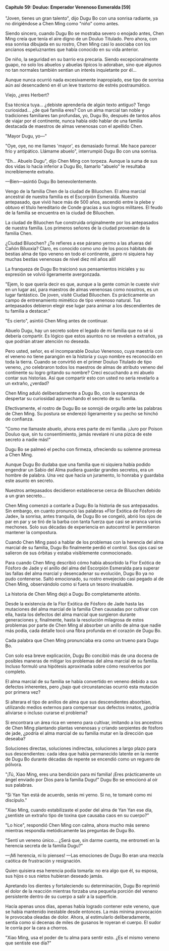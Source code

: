 
#### Capítulo 59: Douluo: Emperador Venenoso Esmeralda [59]

"Joven, tienes un gran talento", dijo Dugu Bo con una sonrisa radiante, ya no dirigiéndose a Chen Ming como "niño" como antes.

Siendo sincero, cuando Dugu Bo se mostraba severo o enojado antes, Chen Ming creía que tenía el aire digno de un Douluo Titulado. Pero ahora, con esa sonrisa dibujada en su rostro, Chen Ming casi lo asociaba con los ancianos espeluznantes que había conocido en su vida anterior.

De niño, la seguridad en su barrio era precaria. Siendo excepcionalmente guapo, no solo los abuelos y abuelas típicos lo adoraban, sino que algunos no tan normales también sentían un interés inquietante por él...

Aunque nunca ocurrió nada excesivamente inapropiado, ese tipo de sonrisa aún así desencadenó en él un leve trastorno de estrés postraumático.

Viejo, ¿eres Herbert?

Esa técnica tuya... ¿debiste aprenderla de algún texto antiguo? Tengo curiosidad... ¿de qué familia eres? Con un alma marcial tan noble y tradiciones familiares tan profundas, yo, Dugu Bo, después de tantos años de viajar por el continente, nunca había oído hablar de una familia destacada de maestros de almas venenosas con el apellido Chen.

"Mayor Dugu, yo—"

"Oye, oye, no me llames 'mayor', es demasiado formal. Me hace parecer frío y antipático. Llámame abuelo", interrumpió Dugu Bo con una sonrisa.

"Eh... Abuelo Dugu", dijo Chen Ming con torpeza. Aunque la suma de sus dos vidas lo hacía inferior a Dugu Bo, llamarlo "abuelo" le resultaba increíblemente extraño.

—Bien—asintió Dugu Bo benevolentemente.

Vengo de la familia Chen de la ciudad de Biluochen. El alma marcial ancestral de nuestra familia es el Escorpión Esmeralda. Nuestro antepasado, que vivió hace más de 500 años, ascendió entre la plebe y obtuvo el título hereditario de Conde gracias a sus logros militares. El feudo de la familia se encuentra en la ciudad de Biluochen.

La ciudad de Biluochen fue construida originalmente por los antepasados de nuestra familia. Los primeros señores de la ciudad provenían de la familia Chen.

¿Ciudad Biluochen? ¿Te refieres a ese páramo yermo a las afueras del Cañón Biluoxia? Claro, es conocido como uno de los pocos hábitats de bestias alma de tipo veneno en todo el continente, ¡pero ni siquiera hay muchas bestias venenosas de nivel diez mil años allí!

La franqueza de Dugu Bo traicionó sus pensamientos iniciales y su expresión se volvió ligeramente avergonzada.

"Ejem, lo que quería decir es que, aunque a la gente común le cueste vivir en un lugar así, para maestros de almas venenosas como nosotros, es un lugar fantástico. De joven, visité Ciudad Biluochen. Es prácticamente un campo de entrenamiento mimético de tipo venenoso natural. Tus antepasados debieron elegir ese lugar para animar a los descendientes de tu familia a destacar."

"Es cierto", asintió Chen Ming antes de continuar.

Abuelo Dugu, hay un secreto sobre el legado de mi familia que no sé si debería compartir. Es lógico que estos asuntos no se revelen a extraños, ya que podrían atraer atención no deseada.

Pero usted, señor, es el incomparable Douluo Venenoso, cuya maestría con el veneno no tiene parangón en la historia y cuyo nombre es reconocido en toda la tierra. Cuando se convirtió en el primer Douluo Titulado de tipo veneno, ¿no celebraron todos los maestros de almas de atributo veneno del continente su logro gritando su nombre? Crecí escuchando a mi abuelo contar sus historias. Así que compartir esto con usted no sería revelarlo a un extraño, ¿verdad?

Chen Ming aduló deliberadamente a Dugu Bo, con la esperanza de despertar su curiosidad aprovechando el secreto de su familia.

Efectivamente, el rostro de Dugu Bo se sonrojó de orgullo ante las palabras de Chen Ming. Su postura se enderezó ligeramente y su pecho se hinchó de confianza.

"Como me llamaste abuelo, ahora eres parte de mi familia. ¡Juro por Poison Douluo que, sin tu consentimiento, jamás revelaré ni una pizca de este secreto a nadie más!"

Dugu Bo se palmeó el pecho con firmeza, ofreciendo su solemne promesa a Chen Ming.

Aunque Dugu Bo dudaba que una familia que ni siquiera había podido engendrar un Sabio del Alma pudiera guardar grandes secretos, era un hombre de palabra. Una vez que hacía un juramento, lo honraba y guardaba este asunto en secreto.

Nuestros antepasados decidieron establecerse cerca de Biluochen debido a un gran secreto...

Chen Ming comenzó a contarle a Dugu Bo la historia de sus antepasados. Sin embargo, en cuanto pronunció las palabras «Flor Exótica de Fósforo de Jade», la sonrisa, antes tranquila, de Dugu Bo se congeló, abrió los ojos de par en par y se tiró de la barba con tanta fuerza que casi se arranca varios mechones. Solo sus décadas de experiencia en autocontrol le permitieron mantener la compostura.

Cuando Chen Ming pasó a hablar de los problemas con la herencia del alma marcial de su familia, Dugu Bo finalmente perdió el control. Sus ojos casi se salieron de sus órbitas y estaba visiblemente conmocionado.

Para cuando Chen Ming describió cómo había absorbido la Flor Exótica de Fósforo de Jade y el anillo del alma del Escorpión Esmeralda para superar las fallas del alma marcial y desencadenar su evolución, Dugu Bo ya no pudo contenerse. Saltó emocionado, su rostro envejecido casi pegado al de Chen Ming, observándolo como si fuera un tesoro invaluable.

La historia de Chen Ming dejó a Dugu Bo completamente atónito.

Desde la existencia de la Flor Exótica de Fósforo de Jade hasta las mutaciones del alma marcial de la familia Chen causadas por cultivar con ella, hasta los defectos del alma marcial que surgieron durante generaciones y, finalmente, hasta la resolución milagrosa de estos problemas por parte de Chen Ming al absorber un anillo de alma que nadie más podía, cada detalle tocó una fibra profunda en el corazón de Dugu Bo.

Cada palabra que Chen Ming pronunciaba era como un trueno para Dugu Bo.

Con solo esa breve explicación, Dugu Bo concibió más de una docena de posibles maneras de mitigar los problemas del alma marcial de su familia. Incluso formuló una hipótesis aproximada sobre cómo resolverlos por completo.

El alma marcial de su familia se había convertido en veneno debido a sus defectos inherentes, pero ¿bajo qué circunstancias ocurrió esta mutación por primera vez?

Si alterara el tipo de anillos de alma que sus descendientes absorbían, utilizando medios externos para compensar sus defectos innatos, ¿podría aliviarse o incluso curarse el problema?

Si encontrara un área rica en veneno para cultivar, imitando a los ancestros de Chen Ming plantando plantas venenosas y criando serpientes de fósforo de jade, ¿podría el alma marcial de su familia mutar en la dirección que deseaba?

Soluciones directas, soluciones indirectas, soluciones a largo plazo para sus descendientes: cada idea que había permanecido latente en la mente de Dugu Bo durante décadas de repente se encendió como un reguero de pólvora.

"¡Tú, Xiao Ming, eres una bendición para mi familia! ¡Eres prácticamente un ángel enviado por Dios para la familia Dugu!" Dugu Bo se emocionó al oír sus palabras.

"Si Yan Yan está de acuerdo, serás mi yerno. Si no, te tomaré como mi discípulo."

"Xiao Ming, cuando estabilizaste el poder del alma de Yan Yan ese día, ¿sentiste un extraño tipo de toxina que causaba caos en su cuerpo?"

"Lo hice", respondió Chen Ming con calma, ahora mucho más sereno mientras respondía metódicamente las preguntas de Dugu Bo.

"Sentí un veneno único... ¿Será que, sin darme cuenta, me entrometí en la herencia secreta de la familia Dugu?"

—¡Mi herencia, ni lo pienses! —Las emociones de Dugu Bo eran una mezcla caótica de frustración y resignación.

Quien quisiera esa herencia podía tomarla: no era algo que él, su esposa, sus hijos o sus nietos hubieran deseado jamás.

Apretando los dientes y fortaleciendo su determinación, Dugu Bo reprimió el dolor de la reacción mientras forzaba una pequeña porción del veneno persistente dentro de su cuerpo a salir a la superficie.

Hacía apenas unos días, apenas había logrado contener este veneno, que se había mantenido inestable desde entonces. La más mínima provocación le provocaba oleadas de dolor. Ahora, al estimularlo deliberadamente, sentía como si decenas de miles de gusanos le royeran el cuerpo. El sudor le corría por la cara a chorros.

"Xiao Ming, usa el poder de tu alma para sentir esto. ¿Es el mismo veneno que sentiste ese día?"